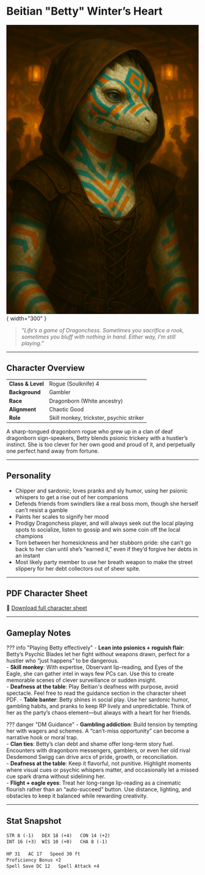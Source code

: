 # Beitian "Betty" Winter’s Heart

![Betty Winter’s Heart](assets/beitian-winters-heart.png){ width="300" }

> *“Life’s a game of Dragonchess. Sometimes you sacrifice a rook, sometimes you bluff with nothing in hand. Either way, I’m still playing.”*

---

## Character Overview

|                   |                                      |
| ----------------- | ------------------------------------ |
| **Class & Level** | Rogue (Soulknife) 4                  |
| **Background**    | Gambler                              |
| **Race**          | Dragonborn (White ancestry)          |
| **Alignment**     | Chaotic Good                         |
| **Role**          | Skill monkey, trickster, psychic striker |

A sharp-tongued dragonborn rogue who grew up in a clan of deaf dragonborn sign-speakers, Betty blends psionic trickery with a hustler’s instinct. She is too clever for her own good and proud of it, and perpetually one perfect hand away from fortune.

---

## Personality

* Chipper and sardonic; loves pranks and sly humor, using her psionic whispers to get a rise out of her companions
* Defends friends from swindlers like a real boss mom, though she herself can’t resist a gamble
* Paints her scales to signify her mood
* Prodigy Dragonchess player, and will always seek out the local playing spots to socialize, listen to gossip and win some coin off the local champions
* Torn between her homesickness and her stubborn pride: she can’t go back to her clan until she’s “earned it,” even if they’d forgive her debts in an instant  
* Most likely party member to use her breath weapon to make the street slippery for her debt collectors out of sheer spite.

---

## PDF Character Sheet

📄 [Download full character sheet](assets/beitian-winters-heart.pdf)

---

## Gameplay Notes

??? info "Playing Betty effectively"
	- **Lean into psionics + roguish flair**: Betty’s Psychic Blades let her fight without weapons drawn, perfect for a hustler who “just happens” to be dangerous.  
	- **Skill monkey**: With expertise, Observant lip-reading, and Eyes of the Eagle, she can gather intel in ways few PCs can. Use this to create memorable scenes of clever surveillance or sudden insight.  
	- **Deafness at the table**: Play Beitian's deafness with purpose, avoid spectacle. Feel free to read the guidance section in the character sheet PDF.
	- **Table banter**: Betty shines in social play. Use her sardonic humor, gambling habits, and pranks to keep RP lively and unpredictable. Think of her as the party’s chaos element—but always with a heart for her friends.  

??? danger "DM Guidance"
	- **Gambling addiction**: Build tension by tempting her with wagers and schemes. A “can’t-miss opportunity” can become a narrative hook or moral trap.  
	- **Clan ties**: Betty’s clan debt and shame offer long-term story fuel. Encounters with dragonborn messengers, gamblers, or even her old rival Desdemond Swigg can drive arcs of pride, growth, or reconciliation.  
	- **Deafness at the table**: Keep it flavorful, not punitive. Highlight moments where visual cues or psychic whispers matter, and occasionally let a missed cue spark drama without sidelining her.  
	- **Flight + eagle eyes**: Treat her long-range lip-reading as a cinematic flourish rather than an “auto-succeed” button. Use distance, lighting, and obstacles to keep it balanced while rewarding creativity.  

---

## Stat Snapshot

```text
STR 8 (-1)   DEX 18 (+4)   CON 14 (+2)
INT 16 (+3)  WIS 10 (+0)   CHA 8 (-1)

HP 31   AC 17   Speed 30 ft
Proficiency Bonus +2
Spell Save DC 12   Spell Attack +4
```